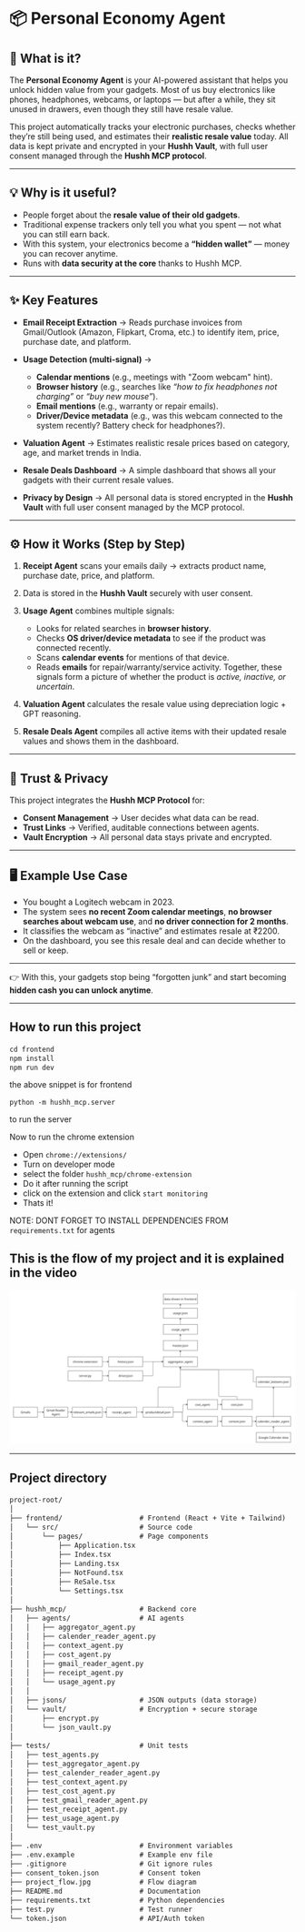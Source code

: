 

# 📦 Personal Economy Agent

## 🚀 What is it?

The **Personal Economy Agent** is your AI-powered assistant that helps you unlock hidden value from your gadgets. Most of us buy electronics like phones, headphones, webcams, or laptops — but after a while, they sit unused in drawers, even though they still have resale value.

This project automatically tracks your electronic purchases, checks whether they’re still being used, and estimates their **realistic resale value** today. All data is kept private and encrypted in your **Hushh Vault**, with full user consent managed through the **Hushh MCP protocol**.

---

## 💡 Why is it useful?

* People forget about the **resale value of their old gadgets**.
* Traditional expense trackers only tell you what you spent — not what you can still earn back.
* With this system, your electronics become a **“hidden wallet”** — money you can recover anytime.
* Runs with **data security at the core** thanks to Hushh MCP.

---

## ✨ Key Features

* **Email Receipt Extraction** → Reads purchase invoices from Gmail/Outlook (Amazon, Flipkart, Croma, etc.) to identify item, price, purchase date, and platform.
* **Usage Detection (multi-signal)** →

  * **Calendar mentions** (e.g., meetings with "Zoom webcam" hint).
  * **Browser history** (e.g., searches like *“how to fix headphones not charging”* or *“buy new mouse”*).
  * **Email mentions** (e.g., warranty or repair emails).
  * **Driver/Device metadata** (e.g., was this webcam connected to the system recently? Battery check for headphones?).
* **Valuation Agent** → Estimates realistic resale prices based on category, age, and market trends in India.
* **Resale Deals Dashboard** → A simple dashboard that shows all your gadgets with their current resale values.
* **Privacy by Design** → All personal data is stored encrypted in the **Hushh Vault** with full user consent managed by the MCP protocol.

---

## ⚙️ How it Works (Step by Step)

1. **Receipt Agent** scans your emails daily → extracts product name, purchase date, price, and platform.
2. Data is stored in the **Hushh Vault** securely with user consent.
3. **Usage Agent** combines multiple signals:

   * Looks for related searches in **browser history**.
   * Checks **OS driver/device metadata** to see if the product was connected recently.
   * Scans **calendar events** for mentions of that device.
   * Reads **emails** for repair/warranty/service activity.
     Together, these signals form a picture of whether the product is *active, inactive, or uncertain*.
4. **Valuation Agent** calculates the resale value using depreciation logic + GPT reasoning.
5. **Resale Deals Agent** compiles all active items with their updated resale values and shows them in the dashboard.

---

## 🔐 Trust & Privacy

This project integrates the **Hushh MCP Protocol** for:

* **Consent Management** → User decides what data can be read.
* **Trust Links** → Verified, auditable connections between agents.
* **Vault Encryption** → All personal data stays private and encrypted.

---

## 🖥️ Example Use Case

* You bought a Logitech webcam in 2023.
* The system sees **no recent Zoom calendar meetings**, **no browser searches about webcam use**, and **no driver connection for 2 months**.
* It classifies the webcam as “inactive” and estimates resale at ₹2200.
* On the dashboard, you see this resale deal and can decide whether to sell or keep.

---

👉 With this, your gadgets stop being “forgotten junk” and start becoming **hidden cash you can unlock anytime**.

---
## How to run this project

```
cd frontend
npm install
npm run dev
```
the above snippet is for frontend

```
python -m hushh_mcp.server
```
to run the server

Now to run the chrome extension

- Open ```chrome://extensions/```
- Turn on developer mode
- select the folder ```hushh_mcp/chrome-extension```
- Do it after running the script
- click on the extension and click ```start monitoring```
- Thats it!

NOTE: DONT FORGET TO INSTALL DEPENDENCIES FROM ```requirements.txt``` for agents

## This is the flow of my project and it is explained in the video

![My Image](project_flow.jpg)

---
## Project directory
```
project-root/
│
├── frontend/                   # Frontend (React + Vite + Tailwind)
│   └── src/                    # Source code
│       └── pages/              # Page components
│           ├── Application.tsx
│           ├── Index.tsx
│           ├── Landing.tsx
│           ├── NotFound.tsx
│           ├── ReSale.tsx
│           └── Settings.tsx
│
├── hushh_mcp/                  # Backend core
│   ├── agents/                 # AI agents
│   │   ├── aggregator_agent.py
│   │   ├── calender_reader_agent.py
│   │   ├── context_agent.py
│   │   ├── cost_agent.py
│   │   ├── gmail_reader_agent.py
│   │   ├── receipt_agent.py
│   │   └── usage_agent.py
│   │
│   ├── jsons/                  # JSON outputs (data storage)
│   └── vault/                  # Encryption + secure storage
│       ├── encrypt.py
│       └── json_vault.py
│
├── tests/                      # Unit tests
│   ├── test_agents.py
│   ├── test_aggregator_agent.py
│   ├── test_calender_reader_agent.py
│   ├── test_context_agent.py
│   ├── test_cost_agent.py
│   ├── test_gmail_reader_agent.py
│   ├── test_receipt_agent.py
│   ├── test_usage_agent.py
│   └── test_vault.py
│
├── .env                        # Environment variables
├── .env.example                # Example env file
├── .gitignore                  # Git ignore rules
├── consent_token.json          # Consent token
├── project_flow.jpg            # Flow diagram
├── README.md                   # Documentation
├── requirements.txt            # Python dependencies
├── test.py                     # Test runner
└── token.json                  # API/Auth token
```